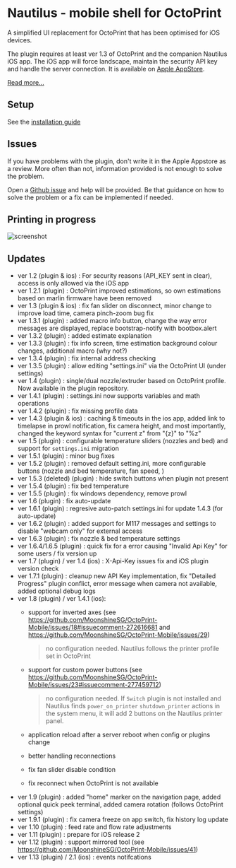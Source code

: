 # Nautilus - mobile shell for OctoPrint


A simplified UI replacement for OctoPrint that has been optimised for iOS devices. 

The plugin requires at least ver 1.3 of OctoPrint and the companion Nautilus iOS app. The iOS app will force landscape, maintain the security API key and handle the server connection. It is available on [Apple AppStore](https://itunes.apple.com/us/app/id1125992543). 

[Read more...](https://github.com/MoonshineSG/OctoPrint-Mobile/wiki)

## Setup

See the [installation guide](https://github.com/MoonshineSG/OctoPrint-Mobile/wiki/Install)

## Issues

If you have problems with the plugin, don't write it in the Apple Appstore as a review. More often than not, information provided is not enough to solve the problem. 

Open a [Github issue](https://github.com/MoonshineSG/OctoPrint-Mobile/issues/new) and help will be provided. Be that guidance on how to solve the problem or a fix can be implemented if needed.

## Printing in progress

![screenshot](https://moonshinesg.github.io/images/nautilus/printing.gif)


## Updates
 
 - ver 1.2  (plugin & ios) : For security reasons (API_KEY sent in clear), access is only allowed via the iOS app
 - ver 1.2.1 (plugin) : OctoPrint improved estimations, so own estimations based on marlin firmware have been removed
 - ver 1.3 (plugin & ios) : fix fan slider on disconnect, minor change to improve load time, camera pinch-zoom bug fix
 - ver 1.3.1 (plugin) : added macro info button, change the  way error messages are displayed, replace bootstrap-notify with bootbox.alert
 - ver 1.3.2 (plugin) : added estimate explanation
 - ver 1.3.3 (plugin) : fix info screen, time estimation background colour changes, additional macro (why not?)
 - ver 1.3.4 (plugin) : fix internal address checking
 - ver 1.3.5 (plugin) : allow editing "settings.ini" via the OctoPrint UI (under settings)
 - ver 1.4   (plugin) : single/dual nozzle/extruder based on OctoPrint profile. Now available in the plugin repository.
 - ver 1.4.1 (plugin) : settings.ini now supports variables and math operations
 - ver 1.4.2 (plugin) : fix missing profile data
 - ver 1.4.3 (plugin & ios) : caching & timeouts in the ios app, added link to timelapse in prowl notification, fix camera height, and most importantly, changed the keyword syntax for "current z" from "{z}" to "%z" 
 - ver 1.5   (plugin) : configurable temperature sliders (nozzles and bed) and support for `settings.ini` migration
 - ver 1.5.1 (plugin) : minor bug fixes
 - ver 1.5.2 (plugin) : removed default setting.ini, more configurable buttons (nozzle and bed temperature, fan speed, )
 - ver 1.5.3 (deleted) (plugin) : hide switch buttons when plugin not present
 - ver 1.5.4 (plugin) : fix bed temperature 
 - ver 1.5.5 (plugin) : fix windows dependency, remove prowl
 - ver 1.6   (plugin) : fix auto-update
 - ver 1.6.1 (plugin) : regresive auto-patch settings.ini for update 1.4.3 (for auto-update)
 - ver 1.6.2 (plugin) : added support for M117 messages and settings to disable "webcam only" for external access
 - ver 1.6.3 (plugin) : fix nozzle & bed temperature settings
 - ver 1.6.4/1.6.5 (plugin) : quick fix for a error causing "Invalid Api Key" for some users  / fix version up 
 - ver 1.7 (plugin) / ver 1.4 (ios) : X-Api-Key issues fix and iOS plugin version check
 - ver 1.7.1 (plugin) : cleanup new API Key implementation, fix "Detailed Progress" plugin conflict, error message when camera not available, added optional debug logs
 - ver 1.8 (plugin) / ver 1.4.1 (ios): 
	- support for inverted axes (see https://github.com/MoonshineSG/OctoPrint-Mobile/issues/18#issuecomment-272616681 and https://github.com/MoonshineSG/OctoPrint-Mobile/issues/29)
	
		> no configuration needed. Nautilus follows the printer profile set in OctoPrint
	
	- support for custom power buttons (see https://github.com/MoonshineSG/OctoPrint-Mobile/issues/23#issuecomment-277459712)
	
		> no configuration needed. If `Switch` plugin is not installed and Nautilus finds `power_on_printer` `shutdown_printer` actions in the system menu, it will add 2 buttons on the Nautilus printer panel. 
	
	- application reload after a server reboot when config or plugins change
	- better handling reconnections
	- fix fan slider disable condition
	- fix reconnect when OctoPrint is not available
 - ver 1.9 (plugin) : added "home" marker on the navigation page, added optional quick peek terminal, added camera rotation (follows OctoPrint settings)
 - ver 1.9.1 (plugin) : fix camera freeze on app switch, fix history log update
 - ver 1.10 (plugin) : feed rate and flow rate adjustments 
 - ver 1.11 (plugin) : prepare for iOS release 2
 - ver 1.12 (plugin) : support mirrored tool (see https://github.com/MoonshineSG/OctoPrint-Mobile/issues/41)
 - ver 1.13 (plugin) / 2.1 (ios) : events notifcations
